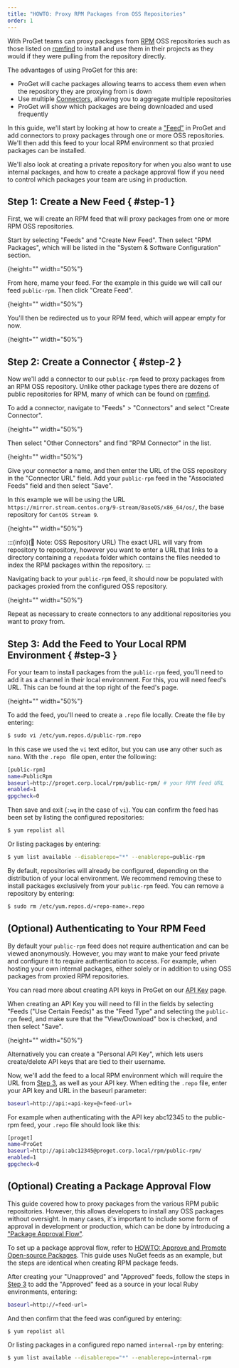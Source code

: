```yaml
---
title: "HOWTO: Proxy RPM Packages from OSS Repositories"
order: 1
---
```


With ProGet teams can proxy packages from [RPM](https://rpm.org/) OSS repositories such as those listed on [rpmfind](https://rpmfind.net) to install and use them in their projects as they would if they were pulling from the repository directly. 

The advantages of using ProGet for this are:
* ProGet will cache packages allowing teams to access them even when the repository they are proxying from is down
* Use multiple [Connectors](/docs/proget/feeds/connector-overview), allowing you to aggregate multiple repositories
* ProGet will show which packages are being downloaded and used frequently

In this guide, we'll start by looking at how to create a ["Feed"](/docs/proget/feeds/feed-overview) in ProGet and add connectors to proxy packages through one or more OSS repositories. We'll then add this feed to your local RPM environment so that proxied packages can be installed. 

We'll also look at creating a private repository for when you also want to use internal packages, and how to create a package approval flow if you need to control which packages your team are using in production. 

## Step 1: Create a New Feed { #step-1 }

First, we will create an RPM feed that will proxy packages from one or more RPM OSS repositories. 

Start by selecting "Feeds" and "Create New Feed". Then select "RPM Packages", which will be listed in the "System & Software Configuration" section.

![](){height="" width="50%"}

From here, mame your feed. For the example in this guide we will call our feed `public-rpm`. Then click "Create Feed".

![](){height="" width="50%"}

You'll then be redirected us to your RPM feed, which will appear empty for now.

![](){height="" width="50%"}

## Step 2: Create a Connector { #step-2 }

Now we'll add a connector to our `public-rpm` feed to proxy packages from an RPM OSS repository. Unlike other package types there are dozens of public repositories for RPM, many of which can be found on [rpmfind](https://rpmfind.net). 

To add a connector, navigate to "Feeds" > "Connectors" and select "Create Connector".

![](){height="" width="50%"}

Then select "Other Connectors" and find "RPM Connector" in the list.

![](){height="" width="50%"}

Give your connector a name, and then enter the URL of the OSS repository in the "Connector URL" field. Add your `public-rpm` feed in the "Associated Feeds" field and then select "Save". 

In this example we will be using the URL `https://mirror.stream.centos.org/9-stream/BaseOS/x86_64/os/`, the base repository for `CentOS Stream 9`.  

![](){height="" width="50%"}

:::(info)(📄 Note: OSS Repository URL)
The exact URL will vary from repository to repository, however you want to enter a URL that links to a directory containing a `repodata` folder which contains the files needed to index the RPM packages within the repository. 
:::

Navigating back to your `public-rpm` feed, it should now be populated with packages proxied from the configured OSS repository.

![](){height="" width="50%"}

Repeat as necessary to create connectors to any additional repositories you want to proxy from. 

## Step 3: Add the Feed to Your Local RPM Environment { #step-3 }

For your team to install packages from the `public-rpm` feed, you'll need to add it as a channel in their local environment. For this, you will need feed's URL. This can be found at the top right of the feed's page.

![](){height="" width="50%"}

To add the feed, you'll need to create a `.repo` file locally. Create the file by entering: 

```bash
$ sudo vi /etc/yum.repos.d/public-rpm.repo  
```

In this case we used the `vi` text editor, but you can use any other such as `nano`. With the `.repo ` file open, enter the following:

```bash
[public-rpm]
name=PublicRpm 
baseurl=http://proget.corp.local/rpm/public-rpm/ # your RPM feed URL
enabled=1 
gpgcheck=0 
```

Then save and exit (`:wq` in the case of `vi`). You can confirm the feed has been set by listing the configured repositories:

```bash
$ yum repolist all
```

Or listing packages by entering:

```bash
$ yum list available --disablerepo="*" --enablerepo=public-rpm
```

By default, repositories will already be configured, depending on the distribution of your local environment. We recommend removing these to install packages exclusively from your `public-rpm` feed. You can remove a repository by entering:

```bash
$ sudo rm /etc/yum.repos.d/«repo-name».repo
```

## (Optional) Authenticating to Your RPM Feed

By default your `public-rpm` feed does not require authentication and can be viewed anonymously. However, you may want to make your feed private and configure it to require authentication to access. For example, when hosting your own internal packages, either solely or in addition to using OSS packages from proxied RPM repositories. 

You can read more about creating API keys in ProGet on our [API Key](/docs/proget/reference-api/proget-apikeys) page. 

When creating an API Key you will need to fill in the fields by selecting "Feeds ("Use Certain Feeds)" as the "Feed Type" and selecting the `public-rpm` feed, and make sure that the "View/Download" box is checked, and then select "Save".

![](){height="" width="50%"}

Alternatively you can create a "Personal API Key", which lets users create/delete API keys that are tied to their username.

Now, we'll add the feed to a local RPM environment which will require the URL from [Step 3](#step-3), as well as your API key. When editing the `.repo` file, enter your API key and URL in the baseurl parameter:

```bash
baseurl=http://api:«api-key»@«feed-url»
```

For example when authenticating with the API key abc12345 to the public-rpm feed, your `.repo` file should look like this:

```bash
[proget]
name=ProGet 
baseurl=http://api:abc12345@proget.corp.local/rpm/public-rpm/  
enabled=1 
gpgcheck=0 
```

## (Optional) Creating a Package Approval Flow

This guide covered how to proxy packages from the various RPM public repositories. However, this allows developers to install any OSS packages without oversight. In many cases, it's important to include some form of approval in development or production, which can be done by introducing a ["Package Approval Flow"](/docs/proget/packages/package-promotion).

To set up a package approval flow, refer to [HOWTO: Approve and Promote Open-source Packages](/docs/proget/packages/package-promotion/proget-howto-promote-packages). This guide uses NuGet feeds as an example, but the steps are identical when creating RPM package feeds.

After creating your "Unapproved" and "Approved" feeds, follow the steps in [Step 3](#step-3) to add the "Approved" feed as a source in your local Ruby environments, entering:

```bash
baseurl=http://«feed-url»
```

And then confirm that the feed was configured by entering:

```bash
$ yum repolist all
```

Or listing packages in a configured repo named `internal-rpm` by entering:

```bash
$ yum list available --disablerepo="*" --enablerepo=internal-rpm
```
